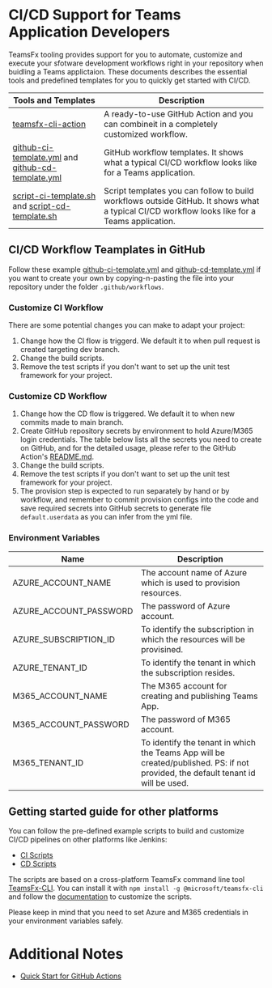 # CI/CD Support for Teams Application Developers

TeamsFx tooling provides support for you to automate, customize and execute your sfotware development workflows right in your repository when buidling a Teams applictaion. These documents describes the essential tools and predefined templates for you to quickly get started with CI/CD.

|Tools and Templates|Description|
|---|---|
|[teamsfx-cli-action](https://github.com/OfficeDev/teamsfx-cli-action)|A ready-to-use GitHub Action and you can combineit in a completely customized workflow.|
|[github-ci-template.yml](https://github.com/OfficeDev/TeamsFx/blob/main/docs/cicd/github-ci-template.yml) and [github-cd-template.yml](https://github.com/OfficeDev/TeamsFx/blob/main/docs/cicd/github-cd-template.yml)|GitHub workflow templates. It shows what a typical CI/CD workflow looks like for a Teams application.|
|[script-ci-template.sh](https://github.com/OfficeDev/TeamsFx/blob/main/docs/cicd/others-script-ci-template.sh) and [script-cd-template.sh](https://github.com/OfficeDev/TeamsFx/blob/main/docs/cicd/others-script-cd-template.sh)|Script templates you can follow to build workflows outside GitHub. It shows what a typical CI/CD workflow looks like for a Teams application.|

## CI/CD Workflow Teamplates in GitHub

Follow these example [github-ci-template.yml](https://github.com/OfficeDev/TeamsFx/blob/main/docs/cicd/github-ci-template.yml) and  [github-cd-template.yml](https://github.com/OfficeDev/TeamsFx/blob/main/docs/cicd/github-cd-template.yml) if you want to create your own by copying-n-pasting the file into your repository under the folder `.github/workflows`. 

### Customize CI Workflow
There are some potential changes you can make to adapt your project:
1. Change how the CI flow is triggerd. We default it to when pull request is created targeting dev branch.
1. Change the build scripts.
1. Remove the test scripts if you don't want to set up the unit test framework for your project.

### Customize CD Workflow
1. Change how the CD flow is triggered. We default it to when new commits made to main branch.
1. Create GitHub repository secrets by environment to hold Azure/M365 login credentials. The table below lists all the secrets you need to create on GitHub, and for the detailed usage, please refer to the GitHub Action's [README.md](https://github.com/OfficeDev/teamsfx-cli-action/blob/main/README.md).
1. Change the build scripts.
1. Remove the test scripts if you don't want to set up the unit test framework for your project.
1. The provision step is expected to run separately by hand or by workflow, and remember to commit provision configs into the code and save required secrets into GitHub secrets to generate file `default.userdata` as you can infer from the yml file.

### Environment Variables

|Name|Description|
|---|---|
|AZURE_ACCOUNT_NAME|The account name of Azure which is used to provision resources.|
|AZURE_ACCOUNT_PASSWORD|The password of Azure account.|
|AZURE_SUBSCRIPTION_ID|To identify the subscription in which the resources will be provisined.|
|AZURE_TENANT_ID|To identify the tenant in which the subscription resides.|
|M365_ACCOUNT_NAME|The M365 account for creating and publishing Teams App.|
|M365_ACCOUNT_PASSWORD|The password of M365 account.|
|M365_TENANT_ID|To identify the tenant in which the Teams App will be created/published. PS: if not provided, the default tenant id will be used.|


## Getting started guide for other platforms
You can follow the pre-defined example scripts to build and customize CI/CD pipelines on other platforms like Jenkins:
* [CI Scripts](https://github.com/OfficeDev/TeamsFx/blob/main/docs/cicd/others-script-ci-template.sh)
* [CD Scripts](https://github.com/OfficeDev/TeamsFx/blob/main/docs/cicd/others-script-cd-template.sh)

The scripts are based on a cross-platform TeamsFx command line tool [TeamsFx-CLI](https://www.npmjs.com/package/@microsoft/teamsfx-cli). You can install it with `npm install -g @microsoft/teamsfx-cli` and follow the [documentation](https://github.com/OfficeDev/TeamsFx/blob/dev/docs/cli/user-manual.md) to customize the scripts.

Please keep in mind that you need to set Azure and M365 credentials in your environment variables safely.

# Additional Notes
* [Quick Start for GitHub Actions](https://docs.github.com/en/actions/quickstart#creating-your-first-workflow)
